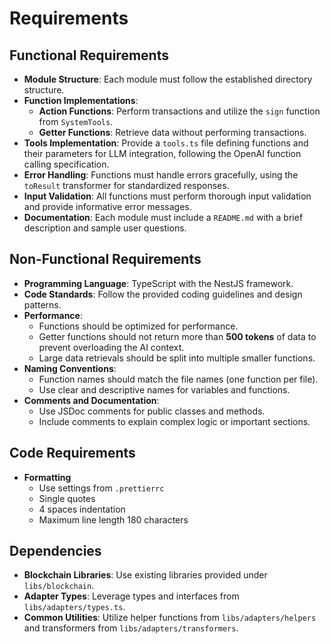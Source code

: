 # Requirements

## Functional Requirements

- **Module Structure**: Each module must follow the established directory structure.
- **Function Implementations**:
  - **Action Functions**: Perform transactions and utilize the `sign` function from `SystemTools`.
  - **Getter Functions**: Retrieve data without performing transactions.
- **Tools Implementation**: Provide a `tools.ts` file defining functions and their parameters for LLM integration, following the OpenAI function calling specification.
- **Error Handling**: Functions must handle errors gracefully, using the `toResult` transformer for standardized responses.
- **Input Validation**: All functions must perform thorough input validation and provide informative error messages.
- **Documentation**: Each module must include a `README.md` with a brief description and sample user questions.

## Non-Functional Requirements

- **Programming Language**: TypeScript with the NestJS framework.
- **Code Standards**: Follow the provided coding guidelines and design patterns.
- **Performance**:
  - Functions should be optimized for performance.
  - Getter functions should not return more than **500 tokens** of data to prevent overloading the AI context.
  - Large data retrievals should be split into multiple smaller functions.
- **Naming Conventions**:
  - Function names should match the file names (one function per file).
  - Use clear and descriptive names for variables and functions.
- **Comments and Documentation**:
  - Use JSDoc comments for public classes and methods.
  - Include comments to explain complex logic or important sections.

## Code Requirements

- **Formatting**
  - Use settings from `.prettierrc`
  - Single quotes
  - 4 spaces indentation
  - Maximum line length 180 characters

## Dependencies

- **Blockchain Libraries**: Use existing libraries provided under `libs/blockchain`.
- **Adapter Types**: Leverage types and interfaces from `libs/adapters/types.ts`.
- **Common Utilities**: Utilize helper functions from `libs/adapters/helpers` and transformers from `libs/adapters/transformers`.
